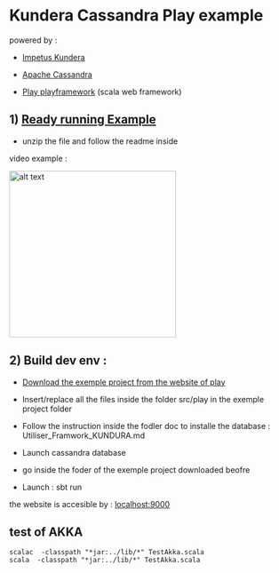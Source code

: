 # Kundera Cassandra Play example

powered by :

- [Impetus Kundera](https://github.com/Impetus/Kundera)

- [Apache Cassandra](https://github.com/apache/cassandra)

- [Play playframework](https://github.com/playframework/playframework) (scala web framework)


## 1) [Ready running Example](./example)

- unzip the file and follow the readme inside

video example :

<a href="https://user-images.githubusercontent.com/10202690/54074487-33e85280-4293-11e9-9071-4d9b467200e9.gif" target="_blank"><img src="https://user-images.githubusercontent.com/10202690/54074487-33e85280-4293-11e9-9071-4d9b467200e9.gif" alt="alt text" width="300" height="whatever"></a>

## 2) Build dev env :

- [Download the exemple project from the website of play](https://www.playframework.com/getting-started)
- Insert/replace all the files inside the folder src/play in the exemple project folder

- Follow the instruction inside the fodler doc to installe the database : Utiliser_Framwork_KUNDURA.md

- Launch cassandra database
- go inside the foder of the exemple project downloaded beofre
- Launch : sbt run

the website is accesible by : [localhost:9000](http://localhost:9000)


## test of AKKA
```
scalac  -classpath "*jar:../lib/*" TestAkka.scala
scala  -classpath "*jar:../lib/*" TestAkka.scala
```


